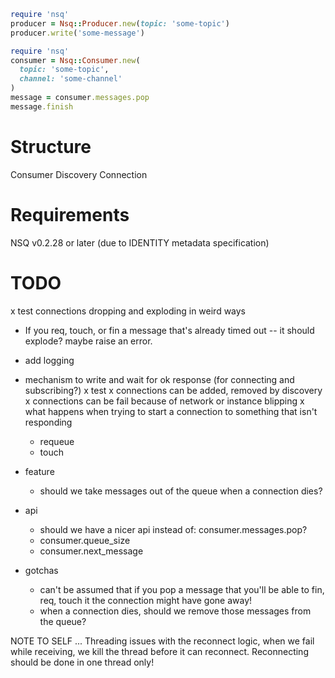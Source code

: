 ```Ruby
require 'nsq'
producer = Nsq::Producer.new(topic: 'some-topic')
producer.write('some-message')
```

```Ruby
require 'nsq'
consumer = Nsq::Consumer.new(
  topic: 'some-topic',
  channel: 'some-channel'
)
message = consumer.messages.pop
message.finish
```

# Structure

Consumer
Discovery
Connection

# Requirements

NSQ v0.2.28 or later (due to IDENTITY metadata specification)


# TODO

x test connections dropping and exploding in weird ways
- If you req, touch, or fin a message that's already timed out -- it should explode? maybe raise an error.
- add logging
- mechanism to write and wait for ok response (for connecting and subscribing?)
x test
  x connections can be added, removed by discovery
  x connections can be fail because of network or instance blipping
  x what happens when trying to start a connection to something that isn't responding
  - requeue
  - touch

- feature
  - should we take messages out of the queue when a connection dies?

- api
  - should we have a nicer api instead of: consumer.messages.pop?
  - consumer.queue_size
  - consumer.next_message

- gotchas
  - can't be assumed that if you pop a message that you'll be able to fin, req, touch it
    the connection might have gone away!
  - when a connection dies, should we remove those messages from the queue?

NOTE TO SELF ...
  Threading issues with the reconnect logic, when we fail while receiving, we
  kill the thread before it can reconnect. Reconnecting should be done in
  one thread only!
